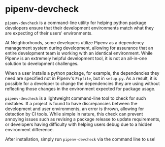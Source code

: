 # pipenv-devcheck
`pipenv-devcheck` is a command-line utility for helping python package developers
ensure that their development environments match what they are expecting of
their users' environments.

At Neighborhoods, some developers utilize Pipenv as a dependency management
system during development, allowing for assurance that an entire development
team is working with an identical environment. While Pipenv is an extremely
helpful development tool, it is not an all-in-one solution to development
challenges.

When a user installs a python package, for example, the dependencies they
need are specified not in Pipenv's `Pipfile`, but in `setup.py`. As a result,
it is possible for a developer to change the dependencies they are using
without reflecting those changes in the environment expected for package usage.

`pipenv-devcheck` is a lightweight command-line tool to check for such mistakes.
If a project is found to have discrepancies between the development and user
environments, an error is thrown, allowing for detection by CI tools. While
simple in nature, this check can prevent annoying issues such as revising a
package release to update requirements, or developers having difficulty
with helping users debug due to a hidden environment difference.

After installation, simply run `pipenv-devcheck` via the command line to use!
